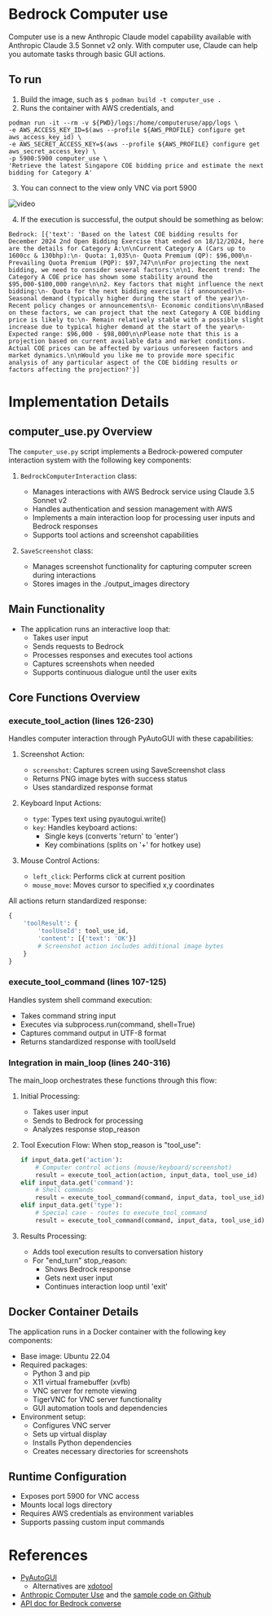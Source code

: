 # Bedrock Computer use

Computer use is a new Anthropic Claude model capability available with Anthropic Claude 3.5 Sonnet v2 only. With computer use, Claude can help you automate tasks through basic GUI actions.

## To run
1. Build the image, such as `$ podman build -t computer_use .`
2. Runs the container with AWS credentials, and 
```
podman run -it --rm -v ${PWD}/logs:/home/computeruse/app/logs \
-e AWS_ACCESS_KEY_ID=$(aws --profile ${AWS_PROFILE} configure get aws_access_key_id) \
-e AWS_SECRET_ACCESS_KEY=$(aws --profile ${AWS_PROFILE} configure get aws_secret_access_key) \
-p 5900:5900 computer_use \
'Retrieve the latest Singapore COE bidding price and estimate the next bidding for Category A'
```
3. You can connect to the view only VNC via port 5900 

![video](assets/computer_use.gif)

4. If the execution is successful, the output should be something as below:
```
Bedrock: [{'text': 'Based on the latest COE bidding results for December 2024 2nd Open Bidding Exercise that ended on 18/12/2024, here are the details for Category A:\n\nCurrent Category A (Cars up to 1600cc & 130bhp):\n- Quota: 1,035\n- Quota Premium (QP): $96,000\n- Prevailing Quota Premium (PQP): $97,747\n\nFor projecting the next bidding, we need to consider several factors:\n\n1. Recent trend: The Category A COE price has shown some stability around the $95,000-$100,000 range\n\n2. Key factors that might influence the next bidding:\n- Quota for the next bidding exercise (if announced)\n- Seasonal demand (typically higher during the start of the year)\n- Recent policy changes or announcements\n- Economic conditions\n\nBased on these factors, we can project that the next Category A COE bidding price is likely to:\n- Remain relatively stable with a possible slight increase due to typical higher demand at the start of the year\n- Expected range: $96,000 - $98,000\n\nPlease note that this is a projection based on current available data and market conditions. Actual COE prices can be affected by various unforeseen factors and market dynamics.\n\nWould you like me to provide more specific analysis of any particular aspect of the COE bidding results or factors affecting the projection?'}]
```

# Implementation Details

## computer_use.py Overview
The `computer_use.py` script implements a Bedrock-powered computer interaction system with the following key components:

1. `BedrockComputerInteraction` class:
   - Manages interactions with AWS Bedrock service using Claude 3.5 Sonnet v2
   - Handles authentication and session management with AWS
   - Implements a main interaction loop for processing user inputs and Bedrock responses
   - Supports tool actions and screenshot capabilities

2. `SaveScreenshot` class:
   - Manages screenshot functionality for capturing computer screen during interactions
   - Stores images in the ./output_images directory

## Main Functionality
- The application runs an interactive loop that:
  - Takes user input
  - Sends requests to Bedrock
  - Processes responses and executes tool actions
  - Captures screenshots when needed
  - Supports continuous dialogue until the user exits

## Core Functions Overview

### execute_tool_action (lines 126-230)
Handles computer interaction through PyAutoGUI with these capabilities:

1. Screenshot Action:
   - `screenshot`: Captures screen using SaveScreenshot class
   - Returns PNG image bytes with success status
   - Uses standardized response format

2. Keyboard Input Actions:
   - `type`: Types text using pyautogui.write()
   - `key`: Handles keyboard actions:
     - Single keys (converts 'return' to 'enter')
     - Key combinations (splits on '+' for hotkey use)

3. Mouse Control Actions:
   - `left_click`: Performs click at current position
   - `mouse_move`: Moves cursor to specified x,y coordinates

All actions return standardized response:
```python
{
    'toolResult': {
        'toolUseId': tool_use_id,
        'content': [{'text': 'OK'}]
        # Screenshot action includes additional image bytes
    }
}
```

### execute_tool_command (lines 107-125)
Handles system shell command execution:
- Takes command string input
- Executes via subprocess.run(command, shell=True)
- Captures command output in UTF-8 format
- Returns standardized response with toolUseId

### Integration in main_loop (lines 240-316)

The main_loop orchestrates these functions through this flow:

1. Initial Processing:
   - Takes user input 
   - Sends to Bedrock for processing
   - Analyzes response stop_reason

2. Tool Execution Flow:
   When stop_reason is "tool_use":
   ```python
   if input_data.get('action'):
       # Computer control actions (mouse/keyboard/screenshot)
       result = execute_tool_action(action, input_data, tool_use_id)
   elif input_data.get('command'):
       # Shell commands
       result = execute_tool_command(command, input_data, tool_use_id)
   elif input_data.get('type'):
       # Special case - routes to execute_tool_command
       result = execute_tool_command(command, input_data, tool_use_id)
   ```

3. Results Processing:
   - Adds tool execution results to conversation history
   - For "end_turn" stop_reason:
     - Shows Bedrock response
     - Gets next user input
     - Continues interaction loop until 'exit'
     
## Docker Container Details
The application runs in a Docker container with the following key components:
- Base image: Ubuntu 22.04
- Required packages:
  - Python 3 and pip
  - X11 virtual framebuffer (xvfb)
  - VNC server for remote viewing
  - TigerVNC for VNC server functionality
  - GUI automation tools and dependencies
- Environment setup:
  - Configures VNC server
  - Sets up virtual display
  - Installs Python dependencies
  - Creates necessary directories for screenshots

## Runtime Configuration
- Exposes port 5900 for VNC access
- Mounts local logs directory
- Requires AWS credentials as environment variables
- Supports passing custom input commands

# References
* [PyAutoGUI](https://pyautogui.readthedocs.io/en/latest/)
   * Alternatives are [xdotool](https://github.com/jordansissel/xdotool/tree/master)
* [Anthropic Computer Use](https://docs.anthropic.com/en/docs/build-with-claude/computer-use) and the [sample code on Github](https://github.com/anthropics/anthropic-quickstarts/tree/main/computer-use-demo)
* [API doc for Bedrock converse](https://boto3.amazonaws.com/v1/documentation/api/1.35.8/reference/services/bedrock-runtime/client/converse.html)